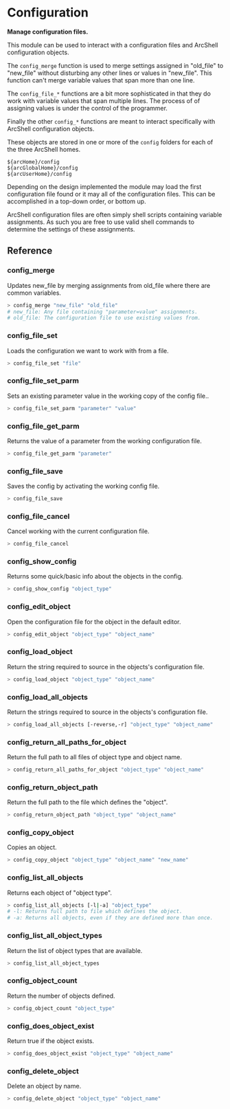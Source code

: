 # Configuration
**Manage configuration files.**

This module can be used to interact with a configuration files and ArcShell configuration objects.

The ```config_merge``` function is used to merge settings assigned in "old_file" to "new_file" without disturbing any other lines or values in "new_file". This function can't merge variable values that span more than one line.

The  ```config_file_*``` functions are a bit more sophisticated in that they do work with variable values that span multiple lines. The process of of assigning values is under the control of the programmer.

Finally the other ```config_*``` functions are meant to interact specifically with ArcShell configuration objects.

These objects are stored in one or more of the ```config``` folders for each of the three ArcShell homes.

```
${arcHome}/config
${arcGlobalHome}/config
${arcUserHome}/config
```
Depending on the design implemented the module may load the first configuration file found or it may all of the configuration files. This can be accomplished in a top-down order, or bottom up.

ArcShell configuration files are often simply shell scripts containing variable assignments. As such you are free to use valid shell commands to determine the settings of these assignments.



## Reference


### config_merge
Updates new_file by merging assignments from old_file where there are common variables.
```bash
> config_merge "new_file" "old_file"
# new_file: Any file containing "parameter=value" assignments.
# old_file: The configuration file to use existing values from.
```

### config_file_set
Loads the configuration we want to work with from a file.
```bash
> config_file_set "file"
```

### config_file_set_parm
Sets an existing parameter value in the working copy of the config file..
```bash
> config_file_set_parm "parameter" "value"
```

### config_file_get_parm
Returns the value of a parameter from the working configuration file.
```bash
> config_file_get_parm "parameter"
```

### config_file_save
Saves the config by activating the working config file.
```bash
> config_file_save
```

### config_file_cancel
Cancel working with the current configuration file.
```bash
> config_file_cancel
```

### config_show_config
Returns some quick/basic info about the objects in the config.
```bash
> config_show_config "object_type"
```

### config_edit_object
Open the configuration file for the object in the default editor.
```bash
> config_edit_object "object_type" "object_name"
```

### config_load_object
Return the string required to source in the objects's configuration file.
```bash
> config_load_object "object_type" "object_name"
```

### config_load_all_objects
Return the strings required to source in the objects's configuration file.
```bash
> config_load_all_objects [-reverse,-r] "object_type" "object_name"
```

### config_return_all_paths_for_object
Return the full path to all files of object type and object name.
```bash
> config_return_all_paths_for_object "object_type" "object_name"
```

### config_return_object_path
Return the full path to the file which defines the "object".
```bash
> config_return_object_path "object_type" "object_name"
```

### config_copy_object
Copies an object.
```bash
> config_copy_object "object_type" "object_name" "new_name"
```

### config_list_all_objects
Returns each object of "object type".
```bash
> config_list_all_objects [-l|-a] "object_type"
# -l: Returns full path to file which defines the object.
# -a: Returns all objects, even if they are defined more than once.
```

### config_list_all_object_types
Return the list of object types that are available.
```bash
> config_list_all_object_types
```

### config_object_count
Return the number of objects defined.
```bash
> config_object_count "object_type"
```

### config_does_object_exist
Return true if the object exists.
```bash
> config_does_object_exist "object_type" "object_name"
```

### config_delete_object
Delete an object by name.
```bash
> config_delete_object "object_type" "object_name"
```

